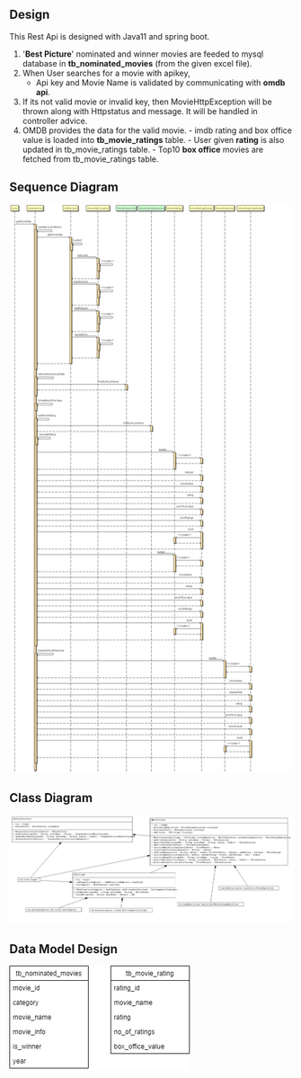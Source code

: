## Design

This Rest Api is designed with Java11 and spring boot.

1. '**Best Picture**' nominated and winner movies are feeded to mysql database in **tb_nominated_movies** (from the given excel file).
2. When User searches for a movie with apikey, 
    - Api key and Movie Name is validated by communicating with **omdb api**. 
3. If its not valid movie or invalid key, then MovieHttpException will be thrown along with Httpstatus and message. 
   It will be  handled in controller advice.
3. OMDB provides the data for the valid movie.
        - imdb rating and box office value is loaded into **tb_movie_ratings** table.
        - User given **rating** is also updated in tb_movie_ratings table.
        - Top10 **box office** movies are fetched from tb_movie_ratings table.

## Sequence Diagram

![movie_api_sequence_diagram.png](movie_api_sequence_diagram.png)

## Class Diagram

![movies-api-class-diagram.JPG](movies-api-class-diagram.JPG)

## Data Model Design

![data_model.png](data_model.png)
  
    
